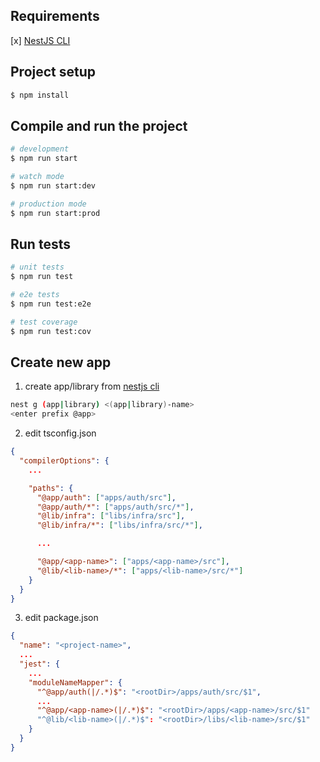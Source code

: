 ## Requirements

[x] [NestJS CLI](https://docs.nestjs.com/cli/overview)

## Project setup

```bash
$ npm install
```

## Compile and run the project

```bash
# development
$ npm run start

# watch mode
$ npm run start:dev

# production mode
$ npm run start:prod
```

## Run tests

```bash
# unit tests
$ npm run test

# e2e tests
$ npm run test:e2e

# test coverage
$ npm run test:cov
```

## Create new app

1. create app/library from [nestjs cli](https://docs.nestjs.com/cli/overview)

```bash
nest g (app|library) <(app|library)-name>
<enter prefix @app>
```

2. edit tsconfig.json

```json
{
  "compilerOptions": {
    ...

    "paths": {
      "@app/auth": ["apps/auth/src"],
      "@app/auth/*": ["apps/auth/src/*"],
      "@lib/infra": ["libs/infra/src"],
      "@lib/infra/*": ["libs/infra/src/*"],

      ...

      "@app/<app-name>": ["apps/<app-name>/src"],
      "@lib/<lib-name>/*": ["apps/<lib-name>/src/*"]
    }
  }
}
```

3. edit package.json

```json
{
  "name": "<project-name>",
  ...
  "jest": {
    ...
    "moduleNameMapper": {
      "^@app/auth(|/.*)$": "<rootDir>/apps/auth/src/$1",
      ...
      "^@app/<app-name>(|/.*)$": "<rootDir>/apps/<app-name>/src/$1"
      "^@lib/<lib-name>(|/.*)$": "<rootDir>/libs/<lib-name>/src/$1"
    }
  }
}
```
